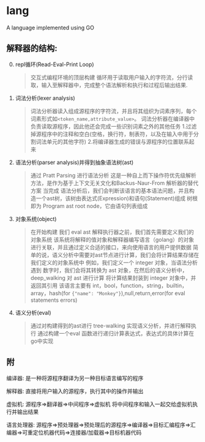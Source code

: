 # lang

A language implemented using GO

## 解释器的结构:

0. repl循环(Read-Eval-Print Loop)
   > 交互式编程环境的顶层构建
   > 循环用于读取用户输入的字符流，分行读取，输入至解释器中，完成整个语法解析和执行和过程后输出结果.
1. 词法分析(lexer analysis)
   > 词法分析器读入组成源程序的字符流，并且将其组织为词素序列，每个词素形式如`<token_name,attribute_value>`。
   > 词法分析器在编译器中负责读取源程序，因此他还会完成一些识别词素之外的其他任务
   > 1.过滤掉源程序中的注释和空白(空格，换行符，制表符，以及在输入中用于分割词法单元的其他字符)
   > 2.将编译器生成的错误与源程序的位置联系起来
2. 语法分析(parser analysis)并得到抽象语法树(ast)
   > 通过 Pratt Parsing 进行语法分析
   这是一种自上而下操作符优先级解析方法，是作为基于上下文无关文化和Backus-Naur-From 解析器的替代方案
   > 当完成 语法分析后，我们会判断该语言的基本语法问题，并且构造一个ast树，该树由表达式(Expression)和语句(Statement)组成
   > 树根即为 Program ast root node，它由语句列表组成
4. 对象系统(object)
   > 在开始构建 我们 eval ast 解释执行器之前，我们首先需要定义我们的对象系统
   > 该系统将解释的值对象和解释器编写语言（golang）的对象进行关联，并且通过定义合适的接口，来向使用语言的用户提供数据
   > 简单的说，语义分析中需要对ast节点进行计算，我们会将计算结果存储在我们定义的对象系统中
   > 例如，我们定义一个 integer 对象，当语法分析遇到 数字时，我们会将其转换为 ast 对象，在然后的语义分析中，deep_walking 对
   ast 进行计算
   > 将计算结果封装到 integer 对象中，并返回其引用
   > 该语言主要有 int，bool，function，string，builtin，array，hash(for `{"name": "Monkey"}`),null,return,error(for eval
   statements errors)
4. 语义分析(eval)
   > 通过对构建得到的ast进行 tree-walking 实现语义分析，并进行解释执行
   > 通过构建一个eval 函数进行递归计算表达式，表达式的具体计算在go中实现

## 附

编译器:
是一种将源程序翻译为另一种目标语言编写的程序

解释器:
直接将用户输入的源程序，执行其中的操作并输出

虚拟机:
源程序=>翻译器=>中间程序=>虚拟机
将中间程序和输入一起交给虚拟机执行并输出结果

语言处理器:
源程序=>预处理器=>预处理后的源程序=>编译器=>目标汇编程序=>汇编器=>可重定位机器代码=>连接器/加载器=>目标机器代码

